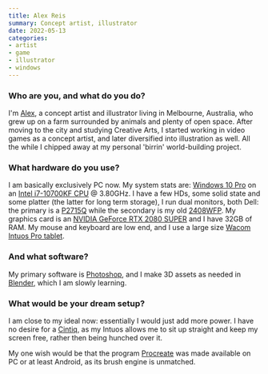```yaml
---
title: Alex Reis
summary: Concept artist, illustrator
date: 2022-05-13
categories:
- artist
- game
- illustrator
- windows
---
```


### Who are you, and what do you do?

I'm [Alex](https://www.alexries.com/ "Alex's website."), a concept artist and illustrator living in Melbourne, Australia, who grew up on a farm surrounded by animals and plenty of open space. After moving to the city and studying Creative Arts, I started working in video games as a concept artist, and later diversified into illustration as well. All the while I chipped away at my personal 'birrin' world-building project.

### What hardware do you use?

I am basically exclusively PC now. My system stats are: [Windows 10 Pro][windows-10-pro] on an [Intel i7-10700KF CPU][core-i7-10700kf] @ 3.80GHz. I have a few HDs, some solid state and some platter (the latter for long term storage), I run dual monitors, both Dell: the primary is a [P2715Q][] while the secondary is my old [2408WFP][]. My graphics card is an [NVIDIA GeForce RTX 2080 SUPER][geforce-rtx-2080-super] and I have 32GB of RAM. My mouse and keyboard are low end, and I use a large size [Wacom Intuos Pro tablet][intuos-pro].

### And what software?

My primary software is [Photoshop][], and I make 3D assets as needed in [Blender][], which I am slowly learning.

### What would be your dream setup?

I am close to my ideal now: essentially I would just add more power. I have no desire for a [Cintiq][], as my Intuos allows me to sit up straight and keep my screen free, rather then being hunched over it.
 
My one wish would be that the program [Procreate][procreate-ios] was made available on PC or at least Android, as its brush engine is unmatched.

[2408wfp]: https://www.amazon.com/Dell-UltraSharp-2408WFP-24-inch-monitor/dp/B002JNM4FK "A 24 inch LCD screen."
[blender]: https://www.blender.org/ "A free, open-source 3D renderer."
[cintiq]: https://www.wacom.com/en/us/cintiq "A computer screen you can draw on."
[core-i7-10700kf]: https://www.intel.com/content/www/us/en/products/sku/199325/intel-core-i710700kf-processor-16m-cache-up-to-5-10-ghz/specifications.html "A CPU."
[geforce-rtx-2080-super]: https://www.nvidia.com/en-gb/geforce/graphics-cards/rtx-2080-super/ "A graphics card."
[intuos-pro]: https://www.wacom.com/en-ca/products/pen-tablets/intuos-pro-medium "A drawing tablet with multi-touch support."
[p2715q]: https://www.dell.com/support/home/en-si/product-support/product/dell-p2715q-monitor/overview "A 27 inch monitor."
[photoshop]: https://www.adobe.com/products/photoshop.html "A bitmap image editor."
[procreate-ios]: https://itunes.apple.com/us/app/procreate/id425073498 "A powerful illustration app."
[windows-10-pro]: https://www.microsoft.com/en-us/windowsforbusiness/windows-10-pro "A PC operating system."
